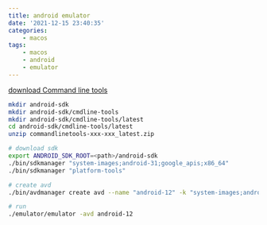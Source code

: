 ```yaml
---
title: android emulator
date: '2021-12-15 23:40:35'
categories:
    - macos
tags:
    - macos
    - android
    - emulator
---
```


[download Command line tools](https://developer.android.com/studio#downloads)

```bash
mkdir android-sdk
mkdir android-sdk/cmdline-tools
mkdir android-sdk/cmdline-tools/latest
cd android-sdk/cmdline-tools/latest
unzip commandlinetools-xxx-xxx_latest.zip

# download sdk
export ANDROID_SDK_ROOT=<path>/android-sdk
./bin/sdkmanager "system-images;android-31;google_apis;x86_64"
./bin/sdkmanager "platform-tools"

# create avd
./bin/avdmanager create avd --name "android-12" -k "system-images;android-31;google_apis;x86_64"  -p <path>/avd-12

# run
./emulator/emulator -avd android-12
```

